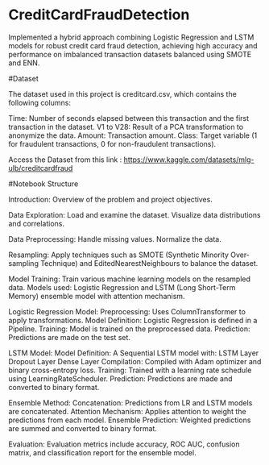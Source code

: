 # CreditCardFraudDetection
Implemented a hybrid approach combining Logistic Regression and LSTM models for robust credit card fraud detection, achieving high accuracy and performance on imbalanced transaction datasets balanced using SMOTE and ENN.

#Dataset

The dataset used in this project is creditcard.csv, which contains the following columns:

Time: Number of seconds elapsed between this transaction and the first transaction in the dataset.
V1 to V28: Result of a PCA transformation to anonymize the data.
Amount: Transaction amount.
Class: Target variable (1 for fraudulent transactions, 0 for non-fraudulent transactions).

Access the Dataset from this link : https://www.kaggle.com/datasets/mlg-ulb/creditcardfraud

#Notebook Structure

Introduction:
Overview of the problem and project objectives.

Data Exploration:
Load and examine the dataset.
Visualize data distributions and correlations.

Data Preprocessing:
Handle missing values.
Normalize the data.

Resampling:
Apply techniques such as SMOTE (Synthetic Minority Over-sampling Technique) and EditedNearestNeighbours to balance the dataset.

Model Training:
Train various machine learning models on the resampled data.
Models used: Logistic Regression and LSTM (Long Short-Term Memory) ensemble model with attention mechanism.

Logistic Regression Model:
Preprocessing: Uses ColumnTransformer to apply transformations.
Model Definition: Logistic Regression is defined in a Pipeline.
Training: Model is trained on the preprocessed data.
Prediction: Predictions are made on the test set.

LSTM Model:
Model Definition: A Sequential LSTM model with:
LSTM Layer
Dropout Layer
Dense Layer
Compilation: Compiled with Adam optimizer and binary cross-entropy loss.
Training: Trained with a learning rate schedule using LearningRateScheduler.
Prediction: Predictions are made and converted to binary format.

Ensemble Method:
Concatenation: Predictions from LR and LSTM models are concatenated.
Attention Mechanism: Applies attention to weight the predictions from each model.
Ensemble Prediction: Weighted predictions are summed and converted to binary format.

Evaluation:
Evaluation metrics include accuracy, ROC AUC, confusion matrix, and classification report for the ensemble model.



